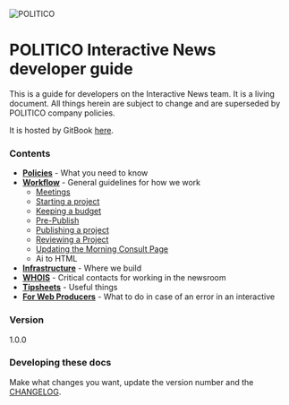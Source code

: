![POLITICO](https://rawgithub.com/The-Politico/src/master/images/logo/badge.png)

# POLITICO Interactive News developer guide

This is a guide for developers on the Interactive News team. It is a living document. All things herein are subject to change and are superseded by POLITICO company policies.

It is hosted by GitBook [here](https://politico.gitbooks.io/politico-newsroom-developer-guide/content/).

### Contents

* [**Policies**](/policies.md) - What you need to know
* [**Workflow**](/workflow.md) - General guidelines for how we work
    - [Meetings](/workflow/meetings.md)
    - [Starting a project](/workflow/starting-a-project.md)
    - [Keeping a budget](/workflow/keeping-a-budget.md)
    - [Pre-Publish](/workflow/pre-pub)
    - [Publishing a project](/workflow/publishing-a-project.md)
    - [Reviewing a Project](/workflow/reviewing-a-project.md)
    - [Updating the Morning Consult Page](/workflow/updating-the-morning-consult-page.md)
    - Ai to HTML
* [**Infrastructure**](/infrastructure.md) - Where we build
* [**WHOIS**](whois.md) - Critical contacts for working in the newsroom
* [**Tipsheets**](/tipsheets.md) - Useful things
* [**For Web Producers**](/for-web-producers/contacts.md) - What to do in case of an error in an interactive

### Version

1.0.0

### Developing these docs

Make what changes you want, update the version number and the [CHANGELOG](/changelog.md).

